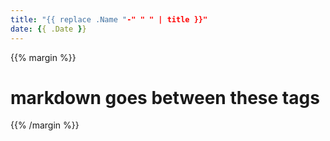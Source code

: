 ```yaml
---
title: "{{ replace .Name "-" " " | title }}"
date: {{ .Date }}
---
```

{{% margin %}}
# markdown goes between these tags
{{% /margin %}}
